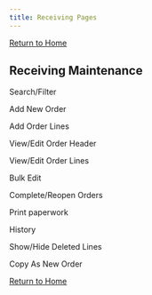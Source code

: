 ```yaml
---
title: Receiving Pages
---
```


[Return to Home](./index.html)
## Receiving Maintenance
Search/Filter

Add New Order 

Add Order Lines

View/Edit Order Header

View/Edit Order Lines

Bulk Edit 

Complete/Reopen Orders

Print paperwork

History

Show/Hide Deleted Lines

Copy As New Order

[Return to Home](./index.html)